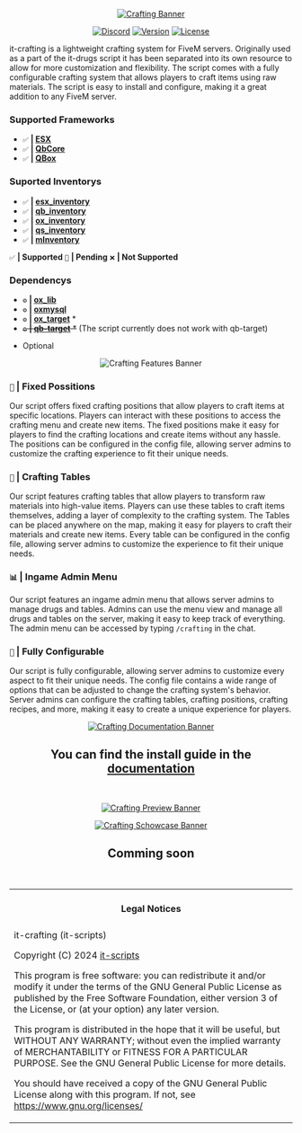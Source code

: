 <div align="center">

[![Crafting Banner](https://i.imgur.com/8bJSAW7.png)](https://github.com/it-scripts/it-crafting?tab=readme-ov-file#it-crafting "Go to repo")

</div>

<div align="center">

[![Discord](https://img.shields.io/badge/Discord%20-Join%20now-blue?logo=discord)](https://discord.gg/4KtC77WMPK)
[![Version](https://img.shields.io/github/v/release/it-scripts/it-crafting?logo=github)]()
[![License](https://img.shields.io/github/license/it-scripts/it-crafting?logo=github)]()

</div>

it-crafting is a lightweight crafting system for FiveM servers. Originally used as a part of the it-drugs script it has been separated into its own resource to allow for more customization and flexibility. The script comes with a fully configurable crafting system that allows players to craft items using raw materials. The script is easy to install and configure, making it a great addition to any FiveM server.

### Supported Frameworks
- `✅` **| [ESX](https://github.com/esx-framework/esx_core)**
- `✅` **| [QbCore](https://github.com/qbcore-framework/qb-core)**
- `✅` **| [QBox](https://github.com/Qbox-project/qbx_core)**

### Suported Inventorys
- `✅` **| [esx_inventory](https://github.com/esx-framework/esx_core)**
- `✅` **| [qb_inventory](https://github.com/qbcore-framework/qb-inventory)**
- `✅` **| [ox_inventory](https://github.com/overextended/ox_inventory)**
- `✅` **| [qs_inventory](https://www.quasar-store.com/de/package/6304046?image=0)**
- `✅` **| [mInventory](https://codem.tebex.io/package/5900973)**

`✅` **| Supported** `🔧` **| Pending** `❌` **| Not Supported**

### Dependencys
- `⚙️` **| [ox_lib](https://github.com/overextended/ox_lib)**
- `⚙️` **| [oxmysql](https://github.com/overextended/oxmysql)**
- `⚙️` **| [ox_target](https://github.com/overextended/ox_target)** *
- ~~`⚙️` **| [qb-target](https://github.com/qbcore-framework/qb-target)** *~~ (The script currently does not work with qb-target)

* Optional

<div align="center">

![Crafting Features Banner](https://i.imgur.com/YpH9qFq.png)

</div>

### `📍` **| Fixed Possitions**
Our script offers fixed crafting positions that allow players to craft items at specific locations. 
Players can interact with these positions to access the crafting menu and create new items.
The fixed positions make it easy for players to find the crafting locations and create items without any hassle. The positions can be configured in the config file, allowing server admins to customize the crafting experience to fit their unique needs.

### `🔨` **| Crafting Tables**
Our script features crafting tables that allow players to transform raw materials into high-value items. Players can use these tables to craft items themselves, adding a layer of complexity to the crafting system. The Tables can be placed anywhere on the map, making it easy for players to craft their materials and create new items. Every table can be configured in the config file, allowing server admins to customize the experience to fit their unique needs.

### `📊` **| Ingame Admin Menu**
Our script features an ingame admin menu that allows server admins to manage drugs and tables. Admins can use the menu view and manage all drugs and tables on the server, making it easy to keep track of everything. The admin menu can be accessed by typing `/crafting` in the chat.

### `🔧` **| Fully Configurable**
Our script is fully configurable, allowing server admins to customize every aspect to fit their unique needs. The config file contains a wide range of options that can be adjusted to change the crafting system's behavior. Server admins can configure the crafting tables, crafting positions, crafting recipes, and more, making it easy to create a unique experience for players.

<div align="center">

[![Crafting Documentation Banner](https://i.imgur.com/Er2hqzn.png)](https://docs.it-scripts.com/)

## You can find the install guide in the [documentation](https://docs.it-scripts.com/scripts/it-crafting)
<br>
</div>

<div align="center">

[![Crafting Preview Banner](https://i.imgur.com/Ap8LwL5.png)](https://docs.it-scripts.com/)
<br>
</div>


<div align="center">

[![Crafting Schowcase Banner](https://i.imgur.com/ECheb1f.png)](https://www.youtube.com)
## Comming soon

<br>
<table><tr><td><h4 align='center'>Legal Notices</h4></tr></td>
<tr><td>
it-crafting (it-scripts)

Copyright (C) 2024 [it-scripts](https://github.com/it-scripts)

This program is free software: you can redistribute it and/or modify
it under the terms of the GNU General Public License as published by
the Free Software Foundation, either version 3 of the License, or
(at your option) any later version.


This program is distributed in the hope that it will be useful,
but WITHOUT ANY WARRANTY; without even the implied warranty of
MERCHANTABILITY or FITNESS FOR A PARTICULAR PURPOSE.  See the
GNU General Public License for more details.


You should have received a copy of the GNU General Public License
along with this program.
If not, see <https://www.gnu.org/licenses/>
</td></tr></table>
